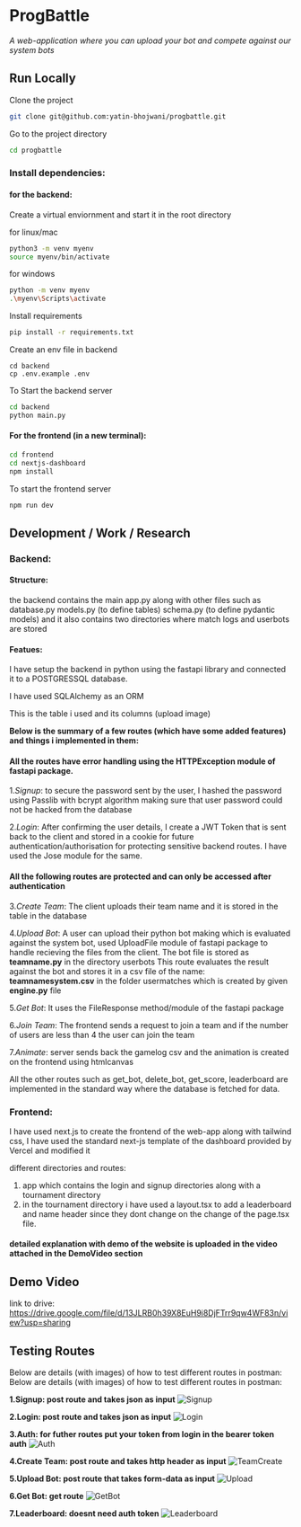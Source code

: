 

# ProgBattle

*A web-application where you can upload your bot and compete against our system bots*


## Run Locally

Clone the project

```bash
git clone git@github.com:yatin-bhojwani/progbattle.git
```

Go to the project directory

```bash
cd progbattle
```

### Install dependencies:
#### for the backend:
Create a virtual enviornment and start it in the root directory

for linux/mac
```bash
python3 -m venv myenv
source myenv/bin/activate 
```
for windows 
```bash
python -m venv myenv
.\myenv\Scripts\activate 
```
Install requirements
```bash
pip install -r requirements.txt
```
Create an env file in backend
```
cd backend
cp .env.example .env
```
To Start the backend server

```bash
cd backend
python main.py
```
#### For the frontend (in a new terminal):

```bash
cd frontend
cd nextjs-dashboard
npm install
  ```
To start the frontend server
```bash
npm run dev
```





## Development / Work / Research

### Backend:
#### Structure:
the backend contains the main app.py along with other files such as database.py models.py (to define tables) schema.py (to define pydantic models) and it also contains two directories where match logs and userbots are stored


#### Featues:
I have setup the backend in python using the fastapi library and connected it to a POSTGRESSQL database.

I have used SQLAlchemy as an ORM 

This is the table i used and its columns (upload image)

 
**Below is the summary of a few routes (which have some added features) and things i implemented in them:**

#### All the routes have error handling using the HTTPException module of fastapi package.

1.*Signup*: to secure the password sent by the user, I hashed the password using Passlib with bcrypt algorithm making sure that user password could not be hacked from the database

2.*Login*: After confirming the user details, I create a JWT Token that is sent back to the client and stored in a cookie for future authentication/authorisation for protecting sensitive backend routes. I have used the Jose module for the same.

#### All the following routes are protected and can only be accessed after authentication 

3.*Create Team*: The client uploads their team name and it is stored in the table in the database

4.*Upload Bot*: A user can upload their python bot making which is evaluated against the system bot, used UploadFile module of fastapi package to handle recieving the files from the client. The bot file is stored as **teamname.py** in the directory userbots This route evaluates the result against the bot and stores it in a csv file of the name: **teamnamesystem.csv** in the folder usermatches which is created by given **engine.py** file

5.*Get Bot*: It uses the FileResponse method/module of the fastapi package

6.*Join Team*: The frontend sends a request to join a team and if the number of users are less than 4 the user can join the team

7.*Animate*: server sends back the gamelog csv and the animation is created on the frontend using htmlcanvas

All the other routes such as get_bot, delete_bot, get_score, leaderboard are implemented in the standard way where the database is fetched for data.



### Frontend:

I have used next.js to create the frontend of the web-app along with tailwind css, I have used the standard next-js template of the dashboard provided by Vercel and modified it

different directories and routes:
1. app which contains the login and signup directories along with a tournament directory
2. in the tournament directory i have used a layout.tsx to add a leaderboard and name header since they dont change on the change of the page.tsx file. 

#### detailed explanation with demo of the website is uploaded in the video attached in the DemoVideo section

## Demo Video 
link to drive: https://drive.google.com/file/d/13JLRB0h39X8EuH9i8DjFTrr9qw4WF83n/view?usp=sharing
## Testing Routes
Below are details (with images) of how to test different routes in postman: 
Below are details (with images) of how to test different routes in postman: 

**1.Signup: post route and takes json as input**
![Signup](/assets/signup_route.png)

**2.Login: post route and takes json as input**
![Login](/assets/login_route.png)

**3.Auth: for futher routes put your token from login in the bearer token auth**
![Auth](/assets/authexample.png)

**4.Create Team: post route and takes http header as input**
![TeamCreate](/assets/teamcreate_route.png)

**5.Upload Bot: post route that takes form-data as input**
![Upload](/assets/uploadbot_route.png)

**6.Get Bot: get route**
![GetBot](/assets/getbot_route.png)

**7.Leaderboard: doesnt need auth token**
![Leaderboard](/assets/leaderboard_route.png)




